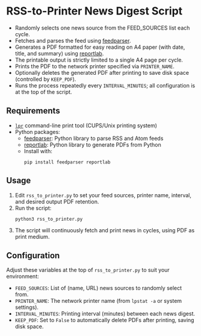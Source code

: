 # RSS-to-Printer News Digest Script

- Randomly selects one news source from the FEED_SOURCES list each cycle.
- Fetches and parses the feed using [feedparser](https://pypi.org/project/feedparser/).
- Generates a PDF formatted for easy reading on A4 paper (with date, title, and summary) using [reportlab](https://pypi.org/project/reportlab/).
- The printable output is strictly limited to a single A4 page per cycle.
- Prints the PDF to the network printer specified via `PRINTER_NAME`.
- Optionally deletes the generated PDF after printing to save disk space (controlled by `KEEP_PDF`).
- Runs the process repeatedly every `INTERVAL_MINUTES`; all configuration is at the top of the script.

## Requirements

- [`lpr`](https://en.wikipedia.org/wiki/Lpr) command-line print tool (CUPS/Unix printing system)
- Python packages:
  - [feedparser](https://pypi.org/project/feedparser/): Python library to parse RSS and Atom feeds  
  - [reportlab](https://pypi.org/project/reportlab/): Python library to generate PDFs from Python
  - Install with:
    ```
    pip install feedparser reportlab
    ```

## Usage

1. Edit `rss_to_printer.py` to set your feed sources, printer name, interval, and desired output PDF retention.
2. Run the script:
   ```
   python3 rss_to_printer.py
   ```
3. The script will continuously fetch and print news in cycles, using PDF as print medium.

## Configuration

Adjust these variables at the top of `rss_to_printer.py` to suit your environment:
- `FEED_SOURCES`: List of (name, URL) news sources to randomly select from.
- `PRINTER_NAME`: The network printer name (from `lpstat -a` or system settings).
- `INTERVAL_MINUTES`: Printing interval (minutes) between each news digest.
- `KEEP_PDF`: Set to `False` to automatically delete PDFs after printing, saving disk space.
